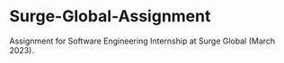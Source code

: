 # Surge-Global-Assignment
Assignment for Software Engineering Internship at Surge Global (March 2023).
